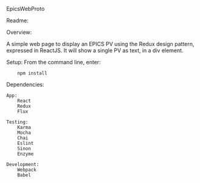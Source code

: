 EpicsWebProto

Readme:

Overview:

A simple web page to display an EPICS PV using the Redux design pattern, expressed in ReactJS. It will show a single PV as text, in a div element.


Setup:
    From the command line, enter: 

        npm install


Dependencies:

    App:
        React
        Redux
        Flux

    Testing:
        Karma
        Mocha
        Chai
        Eslint
        Sinon
        Enzyme

    Development:
        Webpack
        Babel


